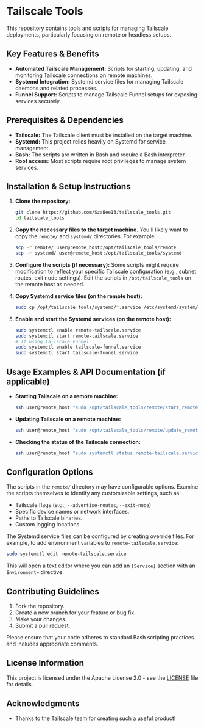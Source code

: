 # Tailscale Tools

This repository contains tools and scripts for managing Tailscale deployments, particularly focusing on remote or headless setups.

## Key Features & Benefits

*   **Automated Tailscale Management:** Scripts for starting, updating, and monitoring Tailscale connections on remote machines.
*   **Systemd Integration:** Systemd service files for managing Tailscale daemons and related processes.
*   **Funnel Support:** Scripts to manage Tailscale Funnel setups for exposing services securely.

## Prerequisites & Dependencies

*   **Tailscale:** The Tailscale client must be installed on the target machine.
*   **Systemd:** This project relies heavily on Systemd for service management.
*   **Bash:** The scripts are written in Bash and require a Bash interpreter.
*   **Root access:** Most scripts require root privileges to manage system services.

## Installation & Setup Instructions

1.  **Clone the repository:**

    ```bash
    git clone https://github.com/SzaBee13/tailscale_tools.git
    cd tailscale_tools
    ```

2.  **Copy the necessary files to the target machine.**  You'll likely want to copy the `remote/` and `systemd/` directories.  For example:

    ```bash
    scp -r remote/ user@remote_host:/opt/tailscale_tools/remote
    scp -r systemd/ user@remote_host:/opt/tailscale_tools/systemd
    ```

3.  **Configure the scripts (if necessary):**  Some scripts might require modification to reflect your specific Tailscale configuration (e.g., subnet routes, exit node settings). Edit the scripts in `/opt/tailscale_tools` on the remote host as needed.

4.  **Copy Systemd service files (on the remote host):**

    ```bash
    sudo cp /opt/tailscale_tools/systemd/*.service /etc/systemd/system/
    ```

5.  **Enable and start the Systemd services (on the remote host):**

    ```bash
    sudo systemctl enable remote-tailscale.service
    sudo systemctl start remote-tailscale.service
    # If using Tailscale Funnel:
    sudo systemctl enable tailscale-funnel.service
    sudo systemctl start tailscale-funnel.service
    ```

## Usage Examples & API Documentation (if applicable)

*   **Starting Tailscale on a remote machine:**

    ```bash
    ssh user@remote_host "sudo /opt/tailscale_tools/remote/start_remote_tailscale.sh"
    ```

*   **Updating Tailscale on a remote machine:**

    ```bash
    ssh user@remote_host "sudo /opt/tailscale_tools/remote/update_remote_tailscale.sh"
    ```

*   **Checking the status of the Tailscale connection:**

    ```bash
    ssh user@remote_host "sudo systemctl status remote-tailscale.service"
    ```

## Configuration Options

The scripts in the `remote/` directory may have configurable options.  Examine the scripts themselves to identify any customizable settings, such as:

*   Tailscale flags (e.g., `--advertise-routes`, `--exit-node`)
*   Specific device names or network interfaces.
*   Paths to Tailscale binaries.
*   Custom logging locations.

The Systemd service files can be configured by creating override files. For example, to add environment variables to `remote-tailscale.service`:

```bash
sudo systemctl edit remote-tailscale.service
```

This will open a text editor where you can add an `[Service]` section with an `Environment=` directive.

## Contributing Guidelines

1.  Fork the repository.
2.  Create a new branch for your feature or bug fix.
3.  Make your changes.
4.  Submit a pull request.

Please ensure that your code adheres to standard Bash scripting practices and includes appropriate comments.

## License Information

This project is licensed under the Apache License 2.0 - see the [LICENSE](LICENSE) file for details.

## Acknowledgments

*   Thanks to the Tailscale team for creating such a useful product!
